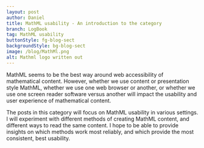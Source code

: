 ```yaml
---
layout: post
author: Daniel
title: MathML usability - An introduction to the category
branch: LogBook
tag: MathML usability
buttonStyle: fg-blog-sect
backgroundStyle: bg-blog-sect
image: /blog/MathMl.png
alt: Mathml logo written out
---
```


MathML seems to be the best way around web accessibility of mathematical content. However, whether we use content or presentation style MathML, whether we use one web browser or another, or whether we use one screen reader software versus another will impact the usability and user experience of mathematical content.
<!-- excerpt-end -->

The posts in this category will focus on MathML usability in various settings. I will experiment with different methods of creating MathML content, and different ways to read the same content. I hope to be able to provide insights on which methods work most reliably, and which provide the most consistent, best usability.